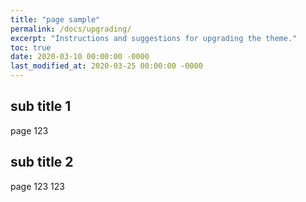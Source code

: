 ```yaml
---
title: "page sample"
permalink: /docs/upgrading/
excerpt: "Instructions and suggestions for upgrading the theme."
toc: true
date: 2020-03-10 00:00:00 -0000
last_modified_at: 2020-03-25 00:00:00 -0000
---
```


## sub title 1

page 123

## sub title 2

page 123 123